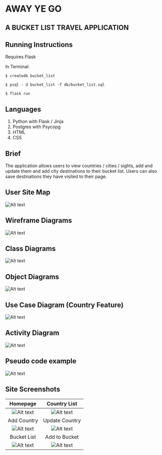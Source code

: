 # AWAY YE GO

## A BUCKET LIST TRAVEL APPLICATION

## Running Instructions

Requires Flask

In Terminal:

```Shell
$ createdb bucket_list

$ psql - d bucket_list -f db/bucket_list.sql

$ flask run
```

## Languages

1. Python with Flask / Jinja
2. Postgres with Psycopg
3. HTML
4. CSS

## Brief

The application allows users to view countries / cities / sights, add and update them and add city destinations to their bucket list. Users can also save destinations they have visited to their page.

## User Site Map

![Alt text](PDA/site_map.png?raw=true "Optional Title")

## Wireframe Diagrams

![Alt text](PDA/wireframe_diagrams.png?raw=true "Optional Title")

## Class Diagrams

![Alt text](PDA/class_diagrams.png?raw=true "Optional Title")

## Object Diagrams

![Alt text](PDA/object_diagrams.png?raw=true "Optional Title")

## Use Case Diagram (Country Feature)

![Alt text](PDA/use_case.png?raw=true "Optional Title")

## Activity Diagram

![Alt text](PDA/activity_diagram.png?raw=true "Optional Title")

## Pseudo code example

![Alt text](PDA/pseudo_code.png?raw=true "Optional Title")

## Site Screenshots

|                               Homepage                                |                              Country List                              |
| :-------------------------------------------------------------------: | :--------------------------------------------------------------------: |
|  ![Alt text](PDA/site_snaps/homepage.png?raw=true "Optional Title")   | ![Alt text](PDA/site_snaps/country_list.png?raw=true "Optional Title") |
|                              Add Country                              |                              Update Country                            |
| ![Alt text](PDA/site_snaps/add_country.png?raw=true "Optional Title") | ![Alt text](PDA/site_snaps/update_country.png?raw=true )                | 
|                     Bucket List                                       |                         Add to Bucket                                  |
|   ![Alt text](PDA/site_snaps/visits.png?raw=true "Optional Title")    |    ![Alt text](PDA/site_snaps/add_visit.png?raw=true "Optional Title") |
